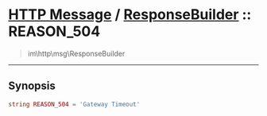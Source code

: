 # [HTTP Message](http.md) / [ResponseBuilder](http-ResponseBuilder.md) :: REASON_504
 > im\http\msg\ResponseBuilder
____

## Synopsis
```php
string REASON_504 = 'Gateway Timeout'
```
